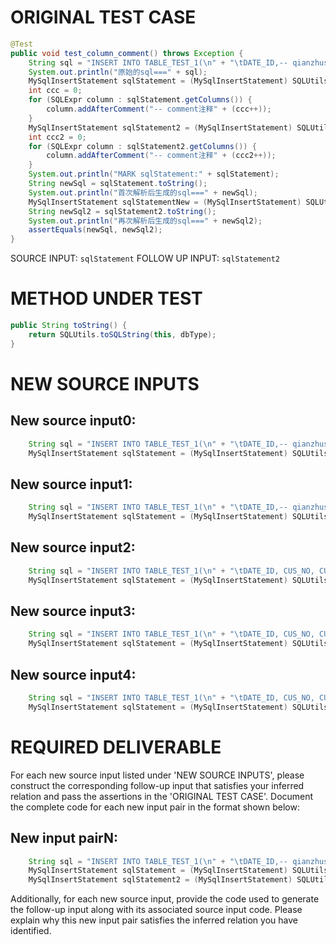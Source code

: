 # ORIGINAL TEST CASE
```java
@Test
public void test_column_comment() throws Exception {
    String sql = "INSERT INTO TABLE_TEST_1(\n" + "\tDATE_ID,-- qianzhushi\n" + "\tCUS_NO -- houzhushi\n,\n" + "\tCUS_NAME\n" + ")\n" + "SELECT A.DATE_ID,\n" + "\tA.CUS_NO,\n" + "\tA.CUS_NAME\n" + "FROM TABLE_TEST_2 \n" + "WHERE COL1='1';";
    System.out.println("原始的sql===" + sql);
    MySqlInsertStatement sqlStatement = (MySqlInsertStatement) SQLUtils.parseSingleStatement(sql, DbType.mysql, true);
    int ccc = 0;
    for (SQLExpr column : sqlStatement.getColumns()) {
        column.addAfterComment("-- comment注释" + (ccc++));
    }
    MySqlInsertStatement sqlStatement2 = (MySqlInsertStatement) SQLUtils.parseSingleStatement(sql, DbType.mysql, true);
    int ccc2 = 0;
    for (SQLExpr column : sqlStatement2.getColumns()) {
        column.addAfterComment("-- comment注释" + (ccc2++));
    }
    System.out.println("MARK sqlStatement:" + sqlStatement);
    String newSql = sqlStatement.toString();
    System.out.println("首次解析后生成的sql===" + newSql);
    MySqlInsertStatement sqlStatementNew = (MySqlInsertStatement) SQLUtils.parseSingleStatement(newSql, DbType.mysql, true);
    String newSql2 = sqlStatement2.toString();
    System.out.println("再次解析后生成的sql===" + newSql2);
    assertEquals(newSql, newSql2);
}

```
SOURCE INPUT: `sqlStatement`
FOLLOW UP INPUT: `sqlStatement2`


# METHOD UNDER TEST
```java
public String toString() {
    return SQLUtils.toSQLString(this, dbType);
}

```


# NEW SOURCE INPUTS
## New source input0:
```java
    String sql = "INSERT INTO TABLE_TEST_1(\n" + "\tDATE_ID,-- qianzhushi\n" + "\tCUS_NO -- houzhushi\n,\n" + "\tCUS_NAME\n" + ")\n" + "SELECT A.DATE_ID,\n" + "\tA.CUS_NO,\n" + "\tA.CUS_NAME\n" + "FROM TABLE_TEST_2 \n" + "WHERE COL1='1';";
    MySqlInsertStatement sqlStatement = (MySqlInsertStatement) SQLUtils.parseSingleStatement(sql, DbType.mysql, true);
```

## New source input1:
```java
    String sql = "INSERT INTO TABLE_TEST_1(\n" + "\tDATE_ID,-- qianzhushi\n" + "\tCUS_NO -- houzhushi\n,\n" + "\tCUS_NAME\n" + ")\n" + "VALUES ('2022-01-01', '12345', 'John Doe');";
    MySqlInsertStatement sqlStatement = (MySqlInsertStatement) SQLUtils.parseSingleStatement(sql, DbType.mysql, true);
```

## New source input2:
```java
    String sql = "INSERT INTO TABLE_TEST_1(\n" + "\tDATE_ID, CUS_NO, CUS_NAME\n" + ")\n" + "SELECT DATE_ID, CUS_NO, CUS_NAME\n" + "FROM TABLE_TEST_2 \n" + "WHERE COL1='1';";
    MySqlInsertStatement sqlStatement = (MySqlInsertStatement) SQLUtils.parseSingleStatement(sql, DbType.mysql, true);
```

## New source input3:
```java
    String sql = "INSERT INTO TABLE_TEST_1(\n" + "\tDATE_ID, CUS_NO, CUS_NAME\n" + ")\n" + "VALUES (1, 12345, 'John Doe');";
    MySqlInsertStatement sqlStatement = (MySqlInsertStatement) SQLUtils.parseSingleStatement(sql, DbType.mysql, true);
```

## New source input4:
```java
    String sql = "INSERT INTO TABLE_TEST_1(\n" + "\tDATE_ID, CUS_NO, CUS_NAME\n" + ")\n" + "SELECT DATE_ID, CUS_NO, CUS_NAME\n" + "FROM TABLE_TEST_2 \n" + "WHERE COL1='1' LIMIT 10;";
    MySqlInsertStatement sqlStatement = (MySqlInsertStatement) SQLUtils.parseSingleStatement(sql, DbType.mysql, true);
```



# REQUIRED DELIVERABLE
For each new source input listed under 'NEW SOURCE INPUTS', please construct the corresponding follow-up input that satisfies your inferred relation and pass the assertions in the 'ORIGINAL TEST CASE'. Document the complete code for each new input pair in the format shown below:
## New input pairN:
```java
    String sql = "INSERT INTO TABLE_TEST_1(\n" + "\tDATE_ID,-- qianzhushi\n" + "\tCUS_NO -- houzhushi\n,\n" + "\tCUS_NAME\n" + ")\n" + "SELECT A.DATE_ID,\n" + "\tA.CUS_NO,\n" + "\tA.CUS_NAME\n" + "FROM TABLE_TEST_2 \n" + "WHERE COL1='1';";
    MySqlInsertStatement sqlStatement = (MySqlInsertStatement) SQLUtils.parseSingleStatement(sql, DbType.mysql, true);
    MySqlInsertStatement sqlStatement2 = (MySqlInsertStatement) SQLUtils.parseSingleStatement(sql, DbType.mysql, true);
```

Additionally, for each new source input, provide the code used to generate the follow-up input along with its associated source input code. Please explain why this new input pair satisfies the inferred relation you have identified.